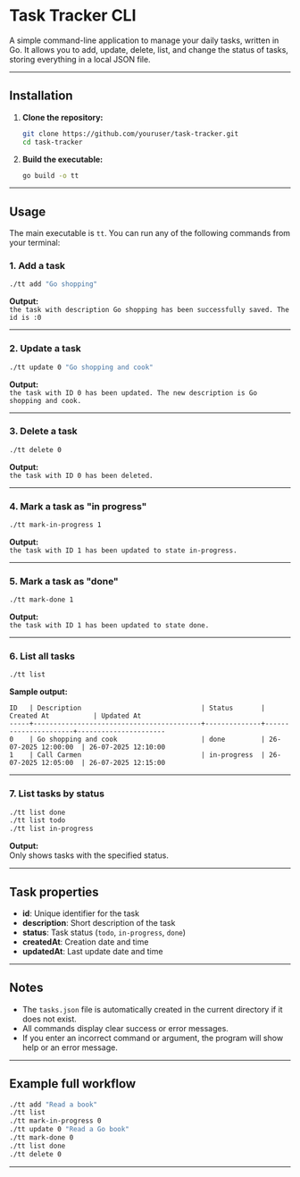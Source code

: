 # Task Tracker CLI

A simple command-line application to manage your daily tasks, written in Go. It allows you to add, update, delete, list, and change the status of tasks, storing everything in a local JSON file.

---

## Installation

1. **Clone the repository:**
   ```sh
   git clone https://github.com/youruser/task-tracker.git
   cd task-tracker
   ```

2. **Build the executable:**
   ```sh
   go build -o tt
   ```

---

## Usage

The main executable is `tt`. You can run any of the following commands from your terminal:

### 1. **Add a task**
```sh
./tt add "Go shopping"
```
**Output:**  
`the task with description Go shopping has been successfully saved. The id is :0`

---

### 2. **Update a task**
```sh
./tt update 0 "Go shopping and cook"
```
**Output:**  
`the task with ID 0 has been updated. The new description is Go shopping and cook.`

---

### 3. **Delete a task**
```sh
./tt delete 0
```
**Output:**  
`the task with ID 0 has been deleted.`

---

### 4. **Mark a task as "in progress"**
```sh
./tt mark-in-progress 1
```
**Output:**  
`the task with ID 1 has been updated to state in-progress.`

---

### 5. **Mark a task as "done"**
```sh
./tt mark-done 1
```
**Output:**  
`the task with ID 1 has been updated to state done.`

---

### 6. **List all tasks**
```sh
./tt list
```
**Sample output:**
```
ID   | Description                              | Status       | Created At           | Updated At
-----+------------------------------------------+--------------+----------------------+----------------------
0    | Go shopping and cook                     | done         | 26-07-2025 12:00:00  | 26-07-2025 12:10:00
1    | Call Carmen                              | in-progress  | 26-07-2025 12:05:00  | 26-07-2025 12:15:00
```

---

### 7. **List tasks by status**
```sh
./tt list done
./tt list todo
./tt list in-progress
```
**Output:**  
Only shows tasks with the specified status.

---

## Task properties

- **id**: Unique identifier for the task
- **description**: Short description of the task
- **status**: Task status (`todo`, `in-progress`, `done`)
- **createdAt**: Creation date and time
- **updatedAt**: Last update date and time

---

## Notes

- The `tasks.json` file is automatically created in the current directory if it does not exist.
- All commands display clear success or error messages.
- If you enter an incorrect command or argument, the program will show help or an error message.

---

## Example full workflow

```sh
./tt add "Read a book"
./tt list
./tt mark-in-progress 0
./tt update 0 "Read a Go book"
./tt mark-done 0
./tt list done
./tt delete 0
```

---
